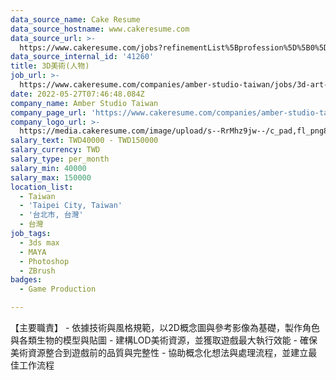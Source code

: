 ```yaml
---
data_source_name: Cake Resume
data_source_hostname: www.cakeresume.com
data_source_url: >-
  https://www.cakeresume.com/jobs?refinementList%5Bprofession%5D%5B0%5D=game-production&range%5Bsalary_range%5D%5Bmin%5D=100000
data_source_internal_id: '41260'
title: 3D美術(人物)
job_url: >-
  https://www.cakeresume.com/companies/amber-studio-taiwan/jobs/3d-art-characters
date: 2022-05-27T07:46:48.084Z
company_name: Amber Studio Taiwan
company_page_url: 'https://www.cakeresume.com/companies/amber-studio-taiwan'
company_logo_url: >-
  https://media.cakeresume.com/image/upload/s--RrMhz9jw--/c_pad,fl_png8,h_200,w_200/v1649659123/bdqntuwfjixsarlepnno.png
salary_text: TWD40000 - TWD150000
salary_currency: TWD
salary_type: per_month
salary_min: 40000
salary_max: 150000
location_list:
  - Taiwan
  - 'Taipei City, Taiwan'
  - '台北市, 台灣'
  - 台灣
job_tags:
  - 3ds max
  - MAYA
  - Photoshop
  - ZBrush
badges:
  - Game Production

---
```


【主要職責】 - 依據技術與風格規範，以2D概念圖與參考影像為基礎，製作角色與各類生物的模型與貼圖 - 建構LOD美術資源，並獲取遊戲最大執行效能 - 確保美術資源整合到遊戲前的品質與完整性 - 協助概念化想法與處理流程，並建立最佳工作流程